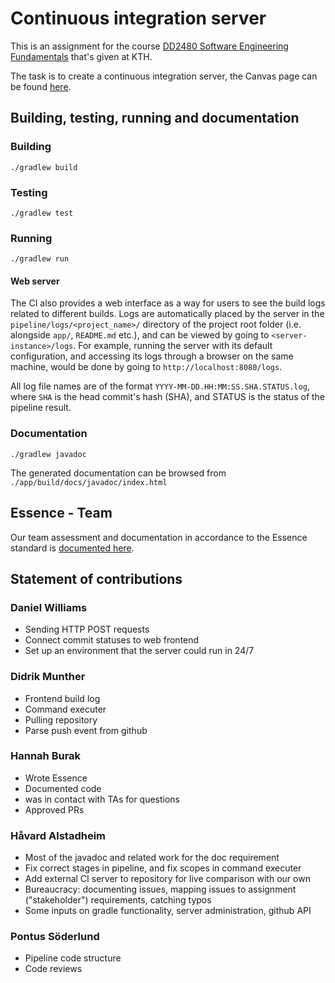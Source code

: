 # Continuous integration server

This is an assignment for the course [DD2480 Software Engineering Fundamentals](https://www.kth.se/student/kurser/kurs/DD2480?l=en) that's given at KTH.

The task is to create a continuous integration server, the Canvas page can be found [here](https://canvas.kth.se/courses/37918/assignments/235346).

## Building, testing, running and documentation

### Building

`./gradlew build`

### Testing

`./gradlew test`

### Running

`./gradlew run`

#### Web server

The CI also provides a web interface as a way for users to see the build logs related to different builds. Logs are
automatically placed by the server in the `pipeline/logs/<project_name>/` directory of the project root folder (i.e.
alongside `app/`, `README.md` etc.), and can be viewed by going to `<server-instance>/logs`. For example, running the
server with its default configuration, and accessing its logs through a browser on the same machine, would be done by
going to `http://localhost:8080/logs`.

All log file names are of the format `YYYY-MM-DD.HH:MM:SS.SHA.STATUS.log`, where `SHA` is the head commit's hash (SHA),
and STATUS is the status of the pipeline result.

### Documentation

`./gradlew javadoc`

The generated documentation can be browsed from `./app/build/docs/javadoc/index.html`

## Essence - Team

Our team assessment and documentation in accordance to the Essence standard is [documented here](./Essence.md).

## Statement of contributions

### Daniel Williams

* Sending HTTP POST requests
* Connect commit statuses to web frontend
* Set up an environment that the server could run in 24/7

### Didrik Munther

* Frontend build log
* Command executer
* Pulling repository
* Parse push event from github

### Hannah Burak

* Wrote Essence 
* Documented code
* was in contact with TAs for questions 
* Approved PRs

### Håvard Alstadheim

* Most of the javadoc and related work for the doc requirement
* Fix correct stages in pipeline, and fix scopes in command executer
* Add external CI server to repository for live comparison with our own
* Bureaucracy: documenting issues, mapping issues to assignment ("stakeholder") requirements, catching typos
* Some inputs on gradle functionality, server administration, github API

### Pontus Söderlund
* Pipeline code structure
* Code reviews
